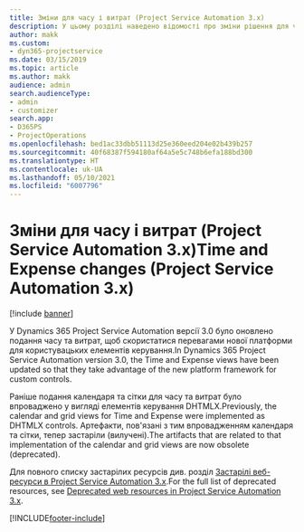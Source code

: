 ```yaml
---
title: Зміни для часу і витрат (Project Service Automation 3.x)
description: У цьому розділі наведено відомості про зміни рішення для часу та витрат.
author: makk
ms.custom:
- dyn365-projectservice
ms.date: 03/15/2019
ms.topic: article
ms.author: makk
audience: admin
search.audienceType:
- admin
- customizer
search.app:
- D365PS
- ProjectOperations
ms.openlocfilehash: bed1ac33dbb51113d25e360eed204e02b439b257
ms.sourcegitcommit: 40f68387f594180af64a5e5c748b6efa188bd300
ms.translationtype: HT
ms.contentlocale: uk-UA
ms.lasthandoff: 05/10/2021
ms.locfileid: "6007796"
---
```

# <a name="time-and-expense-changes-project-service-automation-3x"></a><span data-ttu-id="8e726-103">Зміни для часу і витрат (Project Service Automation 3.x)</span><span class="sxs-lookup"><span data-stu-id="8e726-103">Time and Expense changes (Project Service Automation 3.x)</span></span>

[!include [banner](../../includes/psa-now-project-operations.md)]

<span data-ttu-id="8e726-104">У Dynamics 365 Project Service Automation версії 3.0 було оновлено подання часу та витрат, щоб скористатися перевагами нової платформи для користувацьких елементів керування.</span><span class="sxs-lookup"><span data-stu-id="8e726-104">In Dynamics 365 Project Service Automation version 3.0, the Time and Expense views have been updated so that they take advantage of the new platform framework for custom controls.</span></span>

<span data-ttu-id="8e726-105">Раніше подання календаря та сітки для часу та витрат було впроваджено у вигляді елементів керування DHTMLX.</span><span class="sxs-lookup"><span data-stu-id="8e726-105">Previously, the calendar and grid views for Time and Expense were implemented as DHTMLX controls.</span></span> <span data-ttu-id="8e726-106">Артефакти, пов'язані з тим впровадженням календаря та сітки, тепер застаріли (вилучені).</span><span class="sxs-lookup"><span data-stu-id="8e726-106">The artifacts that are related to that implementation of the calendar and grid views are now obsolete (deprecated).</span></span>

<span data-ttu-id="8e726-107">Для повного списку застарілих ресурсів див. розділ [Застарілі веб-ресурси в Project Service Automation 3.x](web-resources-deprecated-v3.x.md).</span><span class="sxs-lookup"><span data-stu-id="8e726-107">For the full list of deprecated resources, see [Deprecated web resources in Project Service Automation 3.x](web-resources-deprecated-v3.x.md).</span></span>


[!INCLUDE[footer-include](../../includes/footer-banner.md)]
